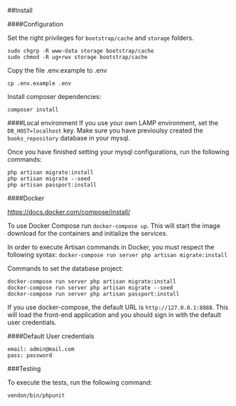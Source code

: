 ##Install

####Configuration

Set the right privileges for `bootstrap/cache` and `storage` folders.

```
sudo chgrp -R www-data storage bootstrap/cache
sudo chmod -R ug+rwx storage bootstrap/cache
```

Copy the file .env.example to .env
```
cp .env.example .env
```

Install composer dependencies:
```
composer install
```

####Local environment
If you use your own LAMP environment, set the `DB_HOST=localhost` key. Make sure you have previoulsy created the `books_repository` database in your mysql.

Once you have finished setting your mysql configurations, run the following commands:
```
php artisan migrate:install
php artisan migrate --seed
php artisan passport:install
```

####Docker

https://docs.docker.com/compose/install/

To use Docker Compose run `docker-compose up`. This will start the image download for the containers and initialize the services.

In order to execute Artisan commands in Docker, you must respect the following syntax: `docker-compose run server php artisan migrate:install`

Commands to set the database project:
```
docker-compose run server php artisan migrate:install
docker-compose run server php artisan migrate --seed
docker-compose run server php artisan passport:install
```

If you use docker-compose, the default URL is `http://127.0.0.1:8888`. This will load the front-end application and you should sign in with the default user credentials.

####Default User credentials

```
email: admin@mail.com
pass: password
```


###Testing

To execute the tests, run the following command:
```
vendon/bin/phpunit
```
